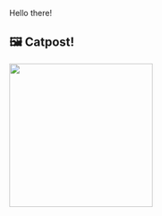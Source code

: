 Hello there!



## 🖼️ Catpost!

<sub>
    <img src="https://cdn2.thecatapi.com/images/y4UztaFmQ.false" height="256">
</sub>

